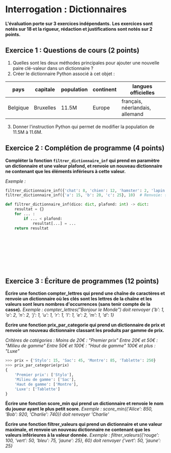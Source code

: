 # Interrogation : Dictionnaires

**L'évaluation porte sur 3 exercices indépendants.**
**Les exercices sont notés sur 18 et la rigueur, rédaction et justifications sont notés sur 2 points.**

## Exercice 1 : Questions de cours (2 points)

1. Quelles sont les deux méthodes principales pour ajouter une nouvelle paire clé-valeur dans un dictionnaire ?
2. Créer le dictionnaire Python associé à cet objet :

|pays|capitale|population|continent|langues officielles|
|-----|-----------|------------|------|------------------|
|Belgique|Bruxelles|11.5M|Europe|français, néerlandais, allemand|

3. Donner l'instruction Python qui permet de modifier la population de 11.5M à 11.6M.

## Exercice 2 : Complétion de programme (4 points)

**Compléter la fonction `filtrer_dictionnaire_inf` qui prend en paramètre un dictionnaire et une valeur plafond, et renvoie un nouveau dictionnaire ne contenant que les éléments inférieurs à cette valeur.**

*Exemple :*
```python
filtrer_dictionnaire_inf({'chat': 8, 'chien': 12, 'hamster': 2, 'lapin': 5}, 6)  # Renvoie: {'hamster': 2, 'lapin': 5}
filtrer_dictionnaire_inf({'a': 15, 'b': 20, 'c': 25}, 10)  # Renvoie: {}
```

```python
def filtrer_dictionnaire_inf(dico: dict, plafond: int) -> dict:
    resultat = {}
    for ... :
        if ... < plafond:
            resultat[...] = ...
    return resultat
```

<br>
<br>
<br>
<br>
<br>
<br>

## Exercice 3 : Écriture de programmes (12 points)

**Écrire une fonction compter_lettres qui prend une chaîne de caractères et renvoie un dictionnaire où les clés sont les lettres de la chaîne et les valeurs sont leurs nombres d'occurrences (sans tenir compte de la casse).**
*Exemple :*
*compter_lettres("Bonjour le Monde") doit renvoyer {'b': 1, 'o': 2, 'n': 2, 'j': 1, 'u': 1, 'r': 1, 'l': 1, 'e': 2, 'm': 1, 'd': 1}*

**Écrire une fonction prix_par_categorie qui prend un dictionnaire de prix et renvoie un nouveau dictionnaire classant les produits par gamme de prix.**

*Critères de catégories :*
*Moins de 20€ : "Premier prix"*
*Entre 20€ et 50€ : "Milieu de gamme"*
*Entre 50€ et 100€ : "Haut de gamme"*
*100€ et plus : "Luxe"*

```python
>>> prix = {'Stylo': 15, 'Sac': 45, 'Montre': 85, 'Tablette': 250}
>>> prix_par_categorie(prix)
{
    'Premier prix': ['Stylo'],
    'Milieu de gamme': ['Sac'],
    'Haut de gamme': ['Montre'],
    'Luxe': ['Tablette']
}
```

**Écrire une fonction score_min qui prend un dictionnaire et renvoie le nom du joueur ayant le plus petit score.**
*Exemple :*
*score_min({'Alice': 850, 'Bob': 920, 'Charlie': 740}) doit renvoyer 'Charlie'*

**Écrire une fonction filtrer_valeurs qui prend un dictionnaire et une valeur maximale, et renvoie un nouveau dictionnaire ne contenant que les valeurs inférieures à la valeur donnée.**
*Exemple :*
*filtrer_valeurs({'rouge': 100, 'vert': 50, 'bleu': 75, 'jaune': 25}, 60) doit renvoyer {'vert': 50, 'jaune': 25}*